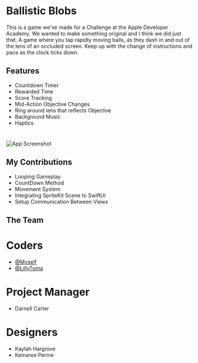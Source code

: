
# Ballistic Blobs

This is a game we've made for a Challenge at the Apple Developer Academy. We wanted to make something original and I think we did just that. A game where you tap rapidly moving balls, as they dash in and out of the lens of an occluded screen. Keep up with the change of instructions and pace as the clock ticks down.


## Features

- Countdown Timer
- Rewarded Time
- Score Tracking
- Mid-Action Objective Changes
- Ring around lens that reflects Objective
- Background Music
- Haptics

#

![App Screenshot](https://i.postimg.cc/SNcH9JL5/temp-Imageljr-WIA.avif)


## My Contributions

- Looping Gameplay
- CountDown Method
- Movement System
- Integrating SpriteKit Scene to SwiftUI
- Setup Communication Between Views
## The Team
# Coders
- [@Myself](https://github.com/ClydeLJackson)
- [@LillyToma](https://www.github.com/lillytoma)
# Project Manager
- Darnell Carter
# Designers
- Kaylah Hargrove
- Kemaree Perine

